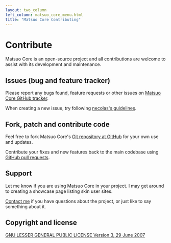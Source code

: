 ```yaml
---
layout: two_column
left_column: matsuo_core_menu.html
title: "Matsuo Core Contributing"
---
```


# Contribute

Matsuo Core is an open-source project and all contributions are welcome to assist with its
development and maintenance.


## Issues (bug and feature tracker)

Please report any bugs found, feature requests or other issues on
[Matsuo Core GitHub tracker][matsuo-core-issues].

When creating a new issue, try following [necolas's guidelines][issue-guidelines].

[matsuo-core-issues]: http://github.com/tunguski/matsuo-core/issues/
[issue-guidelines]: http://github.com/necolas/issue-guidelines/#readme


## Fork, patch and contribute code

Feel free to fork Matsuo Core's [Git repository at GitHub][matsuo-core-github] for your own use and
updates.

Contribute your fixes and new features back to the main codebase using
[GitHub pull requests][github-pull-req].

[matsuo-core-github]: http://github.com/tunguski/matsuo-core/
[github-pull-req]: http://help.github.com/articles/using-pull-requests


## Support

Let me know if you are using Matsuo Core in your project. I may get around to creating a showcase
page listing skin user sites.

[Contact me][av-site] if you have questions about the project, or just like to say something about it.

[av-site]: http://blog.matsuo.pl


## Copyright and license

[GNU LESSER GENERAL PUBLIC LICENSE Version 3, 29 June 2007](license.html)